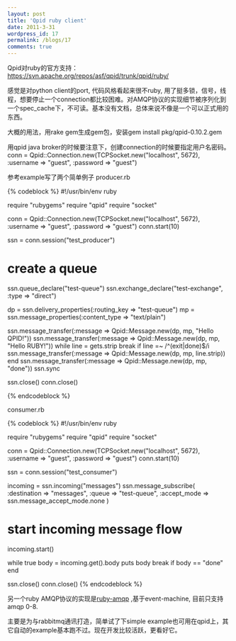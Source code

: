 ```yaml
---
layout: post
title: 'Qpid ruby client'
date: 2011-3-31
wordpress_id: 17
permalink: /blogs/17
comments: true
---
```

Qpid对ruby的官方支持：<a href="https://svn.apache.org/repos/asf/qpid/trunk/qpid/ruby/" target="_blank">https://svn.apache.org/repos/asf/qpid/trunk/qpid/ruby/</a>

感觉是对python client的port, 代码风格看起来很不ruby, 用了挺多锁，信号，线程，想要停止一个connection都比较困难。对AMQP协议的实现细节被序列化到一个spec_cache下，不可读。基本没有文档，总体来说不像是一个可以正式用的东西。

大概的用法，用rake gem生成gem包，安装gem install pkg/qpid-0.10.2.gem

用qpid java broker的时候要注意下，创建connection的时候要指定用户名密码。
conn = Qpid::Connection.new(TCPSocket.new("localhost", 5672),
:username =&gt; "guest",
:password =&gt; "guest")

参考example写了两个简单例子
producer.rb

{% codeblock %}
#!/usr/bin/env ruby

require &quot;rubygems&quot;
require &quot;qpid&quot;
require &quot;socket&quot;

conn = Qpid::Connection.new(TCPSocket.new(&quot;localhost&quot;, 5672),
                                         :username =&gt; &quot;guest&quot;,
                                         :password =&gt; &quot;guest&quot;)
conn.start(10)

ssn = conn.session(&quot;test_producer&quot;)

# create a queue
ssn.queue_declare(&quot;test-queue&quot;)
ssn.exchange_declare(&quot;test-exchange&quot;, :type =&gt; &quot;direct&quot;)

dp = ssn.delivery_properties(:routing_key =&gt; &quot;test-queue&quot;)
mp = ssn.message_properties(:content_type =&gt; &quot;text/plain&quot;)

ssn.message_transfer(:message =&gt; Qpid::Message.new(dp, mp, &quot;Hello QPID!&quot;))
ssn.message_transfer(:message =&gt; Qpid::Message.new(dp, mp, &quot;Hello RUBY!&quot;))
while line = gets.strip
  break if line =~ /^(exit|done)$/i
  ssn.message_transfer(:message =&gt; Qpid::Message.new(dp, mp, line.strip))
end
ssn.message_transfer(:message =&gt; Qpid::Message.new(dp, mp, &quot;done&quot;))
ssn.sync

ssn.close()
conn.close()

{% endcodeblock %}

consumer.rb

{% codeblock %}
#!/usr/bin/env ruby

require &quot;rubygems&quot;
require &quot;qpid&quot;
require &quot;socket&quot;

conn = Qpid::Connection.new(TCPSocket.new(&quot;localhost&quot;, 5672),
                                         :username =&gt; &quot;guest&quot;,
                                         :password =&gt; &quot;guest&quot;)
conn.start(10)

ssn = conn.session(&quot;test_consumer&quot;)

incoming = ssn.incoming(&quot;messages&quot;)
ssn.message_subscribe(
  :destination =&gt; &quot;messages&quot;,
  :queue =&gt; &quot;test-queue&quot;,
  :accept_mode =&gt; ssn.message_accept_mode.none
)

# start incoming message flow
incoming.start()

while true
 body = incoming.get().body
 puts body
 break if body == &quot;done&quot;
end

ssn.close()
conn.close()
{% endcodeblock %}

另一个ruby AMQP协议的实现是[ruby-amqp](https://github.com/ruby-amqp/amqp) ,基于event-machine, 目前只支持amqp 0-8.

主要是为与rabbitmq通讯打造，简单试了下simple example也可用在qpid上，其它自动的example基本跑不过。现在开发比较活跃，更看好它。
